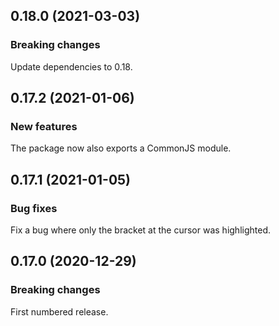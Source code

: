 ## 0.18.0 (2021-03-03)

### Breaking changes

Update dependencies to 0.18.

## 0.17.2 (2021-01-06)

### New features

The package now also exports a CommonJS module.

## 0.17.1 (2021-01-05)

### Bug fixes

Fix a bug where only the bracket at the cursor was highlighted.

## 0.17.0 (2020-12-29)

### Breaking changes

First numbered release.

